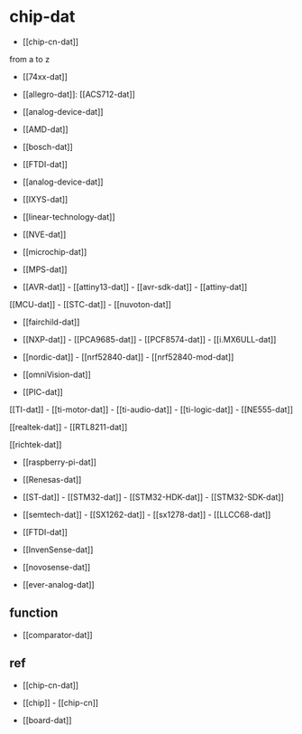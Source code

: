 

# chip-dat 

- [[chip-cn-dat]]

from a to z 

- [[74xx-dat]]

- [[allegro-dat]]: [[ACS712-dat]]

- [[analog-device-dat]]

- [[AMD-dat]]

- [[bosch-dat]]

- [[FTDI-dat]]

- [[analog-device-dat]]

- [[IXYS-dat]]

- [[linear-technology-dat]]

- [[NVE-dat]]

- [[microchip-dat]] 

- [[MPS-dat]]

- [[AVR-dat]] - [[attiny13-dat]] - [[avr-sdk-dat]] - [[attiny-dat]]



[[MCU-dat]] - [[STC-dat]] - [[nuvoton-dat]]

- [[fairchild-dat]] 



- [[NXP-dat]] - [[PCA9685-dat]] - [[PCF8574-dat]] - [[i.MX6ULL-dat]]

- [[nordic-dat]] - [[nrf52840-dat]] - [[nrf52840-mod-dat]]

- [[omniVision-dat]]

- [[PIC-dat]]

[[TI-dat]] - [[ti-motor-dat]] - [[ti-audio-dat]] - [[ti-logic-dat]] - [[NE555-dat]]

[[realtek-dat]] - [[RTL8211-dat]]

[[richtek-dat]]

- [[raspberry-pi-dat]]

- [[Renesas-dat]]

- [[ST-dat]] - [[STM32-dat]] - [[STM32-HDK-dat]] - [[STM32-SDK-dat]]

- [[semtech-dat]] - [[SX1262-dat]] - [[sx1278-dat]] - [[LLCC68-dat]]

- [[FTDI-dat]]



- [[InvenSense-dat]]

- [[novosense-dat]]

- [[ever-analog-dat]]

## function 

- [[comparator-dat]]

## ref 

- [[chip-cn-dat]]

- [[chip]] - [[chip-cn]]

- [[board-dat]]